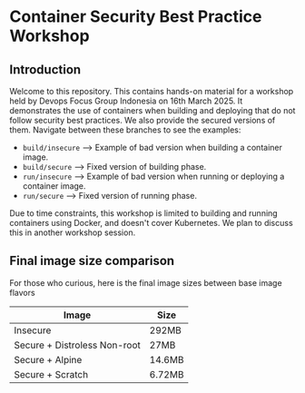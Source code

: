 # Container Security Best Practice Workshop

## Introduction
Welcome to this repository. This contains hands-on material for a workshop held by Devops Focus Group Indonesia on 16th March 2025. It demonstrates the use of containers when building and deploying that do not follow security best practices. We also provide the secured versions of them. Navigate between these branches to see the examples:

- `build/insecure` --> Example of bad version when building a container image.
- `build/secure` --> Fixed version of building phase.
- `run/insecure` --> Example of bad version when running or deploying a container image.
- `run/secure` --> Fixed version of running phase.

Due to time constraints, this workshop is limited to building and running containers using Docker, and doesn't cover Kubernetes. We plan to discuss this in another workshop session.

## Final image size comparison

For those who curious, here is the final image sizes between base image flavors

| Image                        | Size   |
| ---------------------------- | ------ |
| Insecure                     | 292MB  |
| Secure + Distroless Non-root | 27MB   |
| Secure + Alpine              | 14.6MB |
| Secure + Scratch             | 6.72MB |